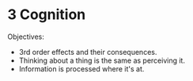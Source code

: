 # 3 Cognition

Objectives:

* 3rd order effects and their consequences.
* Thinking about a thing is the same as perceiving it.
* Information is processed where it's at.



